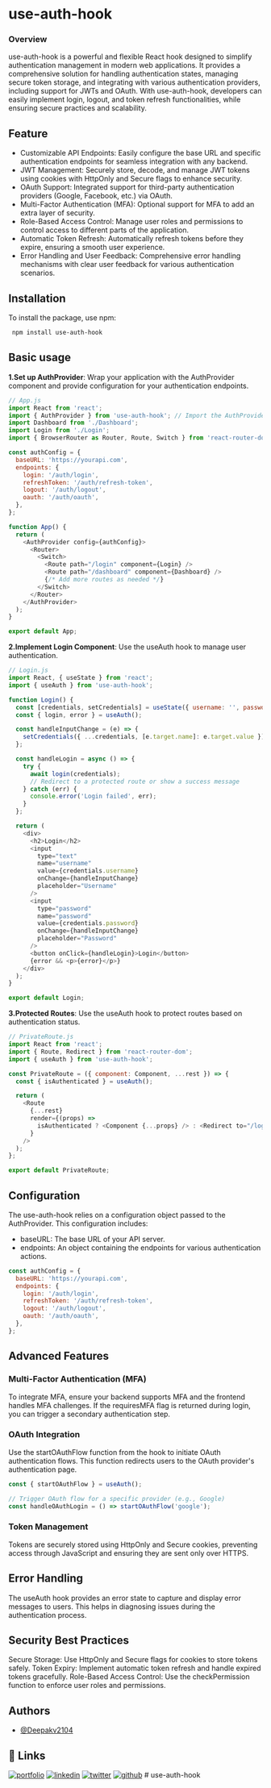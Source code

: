 
# use-auth-hook

### Overview
use-auth-hook is a powerful and flexible React hook designed to simplify authentication management in modern web applications. It provides a comprehensive solution for handling authentication states, managing secure token storage, and integrating with various authentication providers, including support for JWTs and OAuth. With use-auth-hook, developers can easily implement login, logout, and token refresh functionalities, while ensuring secure practices and scalability.

## Feature
* Customizable API Endpoints: Easily configure the base URL and specific authentication endpoints for seamless integration with any backend.
* JWT Management: Securely store, decode, and manage JWT tokens using cookies with HttpOnly and Secure flags to enhance security.
* OAuth Support: Integrated support for third-party authentication providers (Google, Facebook, etc.) via OAuth.
* Multi-Factor Authentication (MFA): Optional support for MFA to add an extra layer of security.
* Role-Based Access Control: Manage user roles and permissions to control access to different parts of the application.
* Automatic Token Refresh: Automatically refresh tokens before they expire, ensuring a smooth user experience.
* Error Handling and User Feedback: Comprehensive error handling mechanisms with clear user feedback for various authentication scenarios.
## Installation

To install the package, use npm:

```bash
 npm install use-auth-hook

```

## Basic usage

**1.Set up AuthProvider**: Wrap your application with the AuthProvider component and provide configuration for your authentication endpoints.
```javascript
// App.js
import React from 'react';
import { AuthProvider } from 'use-auth-hook'; // Import the AuthProvider from the package
import Dashboard from './Dashboard';
import Login from './Login';
import { BrowserRouter as Router, Route, Switch } from 'react-router-dom';

const authConfig = {
  baseURL: 'https://yourapi.com',
  endpoints: {
    login: '/auth/login',
    refreshToken: '/auth/refresh-token',
    logout: '/auth/logout',
    oauth: '/auth/oauth',
  },
};

function App() {
  return (
    <AuthProvider config={authConfig}>
      <Router>
        <Switch>
          <Route path="/login" component={Login} />
          <Route path="/dashboard" component={Dashboard} />
          {/* Add more routes as needed */}
        </Switch>
      </Router>
    </AuthProvider>
  );
}

export default App;

```
**2.Implement Login Component**: Use the useAuth hook to manage user authentication.

```javascript
// Login.js
import React, { useState } from 'react';
import { useAuth } from 'use-auth-hook';

function Login() {
  const [credentials, setCredentials] = useState({ username: '', password: '' });
  const { login, error } = useAuth();

  const handleInputChange = (e) => {
    setCredentials({ ...credentials, [e.target.name]: e.target.value });
  };

  const handleLogin = async () => {
    try {
      await login(credentials);
      // Redirect to a protected route or show a success message
    } catch (err) {
      console.error('Login failed', err);
    }
  };

  return (
    <div>
      <h2>Login</h2>
      <input
        type="text"
        name="username"
        value={credentials.username}
        onChange={handleInputChange}
        placeholder="Username"
      />
      <input
        type="password"
        name="password"
        value={credentials.password}
        onChange={handleInputChange}
        placeholder="Password"
      />
      <button onClick={handleLogin}>Login</button>
      {error && <p>{error}</p>}
    </div>
  );
}

export default Login;

```

**3.Protected Routes**: Use the useAuth hook to protect routes based on authentication status.

```javascript
// PrivateRoute.js
import React from 'react';
import { Route, Redirect } from 'react-router-dom';
import { useAuth } from 'use-auth-hook';

const PrivateRoute = ({ component: Component, ...rest }) => {
  const { isAuthenticated } = useAuth();

  return (
    <Route
      {...rest}
      render={(props) =>
        isAuthenticated ? <Component {...props} /> : <Redirect to="/login" />
      }
    />
  );
};

export default PrivateRoute;
```

## Configuration
The use-auth-hook relies on a configuration object passed to the AuthProvider. This configuration includes:

* baseURL: The base URL of your API server.
* endpoints: An object containing the endpoints for various authentication actions.

```javascript
const authConfig = {
  baseURL: 'https://yourapi.com',
  endpoints: {
    login: '/auth/login',
    refreshToken: '/auth/refresh-token',
    logout: '/auth/logout',
    oauth: '/auth/oauth',
  },
};

```
## Advanced Features
### Multi-Factor Authentication (MFA)
To integrate MFA, ensure your backend supports MFA and the frontend handles MFA challenges. If the requiresMFA flag is returned during login, you can trigger a secondary authentication step.

### OAuth Integration
Use the startOAuthFlow function from the hook to initiate OAuth authentication flows. This function redirects users to the OAuth provider's authentication page.

```javascript
const { startOAuthFlow } = useAuth();

// Trigger OAuth flow for a specific provider (e.g., Google)
const handleOAuthLogin = () => startOAuthFlow('google');
```
### Token Management
Tokens are securely stored using HttpOnly and Secure cookies, preventing access through JavaScript and ensuring they are sent only over HTTPS.


## Error Handling
The useAuth hook provides an error state to capture and display error messages to users. This helps in diagnosing issues during the authentication process.

## Security Best Practices
Secure Storage: Use HttpOnly and Secure flags for cookies to store tokens safely.
Token Expiry: Implement automatic token refresh and handle expired tokens gracefully.
Role-Based Access Control: Use the checkPermission function to enforce user roles and permissions.


## Authors

- [@Deepakv2104](https://github.com/Deepakv2104)

## 🔗 Links
[![portfolio](https://img.shields.io/badge/my_portfolio-000?style=for-the-badge&logo=ko-fi&logoColor=white)](https://deepak-vishwakarma.netlify.app/)
[![linkedin](https://img.shields.io/badge/linkedin-0A66C2?style=for-the-badge&logo=linkedin&logoColor=white)](https://www.linkedin.com/in/deepak-vishwakarma-21289b1b9/)
[![twitter](https://img.shields.io/badge/twitter-1DA1F2?style=for-the-badge&logo=twitter&logoColor=white)](https://x.com/DeepakV2001)
[![github](https://img.shields.io/badge/github-181717?style=for-the-badge&logo=github&logoColor=white)](https://github.com/Deepakv2104)
#   u s e - a u t h - h o o k  
 